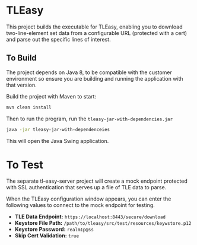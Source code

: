 # TLEasy
This project builds the executable for TLEasy, enabling you to download two-line-element set data from a configurable URL (protected with a cert) and parse out the specific lines of interest.

## To Build
The project depends on Java 8, to be compatible with the customer environment so ensure you are building and running the application with that version.

Build the project with Maven to start:
```bash
mvn clean install
```

Then to run the program, run the `tleasy-jar-with-dependencies.jar`
```bash
java -jar tleasy-jar-with-dependenceies
```

This will open the Java Swing application.

# To Test
The separate tl-easy-server project will create a mock endpoint protected with SSL authentication that serves up a file of TLE data to parse.

When the TLEasy configuration window appears, you can enter the following values to connect to the mock endpoint for testing.

- **TLE Data Endpoint:** `https://localhost:8443/secure/download`
- **Keystore File Path:** `/path/to/tleasy/src/test/resources/keywstore.p12`
- **Keystore Password:** `realm1p@ss`
- **Skip Cert Validation:** `true`
